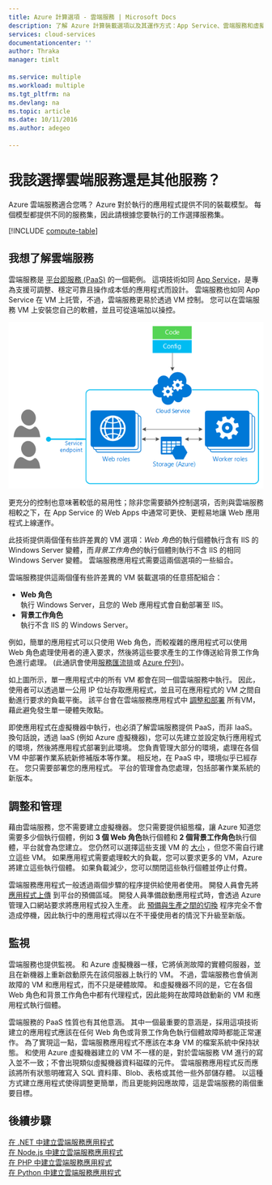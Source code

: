 ```yaml
---
title: Azure 計算選項 - 雲端服務 | Microsoft Docs
description: 了解 Azure 計算裝載選項以及其運作方式：App Service、雲端服務和虛擬機器
services: cloud-services
documentationcenter: ''
author: Thraka
manager: timlt

ms.service: multiple
ms.workload: multiple
ms.tgt_pltfrm: na
ms.devlang: na
ms.topic: article
ms.date: 10/11/2016
ms.author: adegeo

---
```

# <a name="should-i-choose-cloud-services-or-something-else?"></a>我該選擇雲端服務還是其他服務？
Azure 雲端服務適合您嗎？ Azure 對於執行的應用程式提供不同的裝載模型。 每個模型都提供不同的服務集，因此請根據您要執行的工作選擇服務集。

[!INCLUDE [compute-table](../../includes/compute-options-table.md)]

<a name="tellmecs"></a>

## <a name="tell-me-about-cloud-services"></a>我想了解雲端服務
雲端服務是 [平台即服務 (PaaS)](https://azure.microsoft.com/overview/what-is-paas/) 的一個範例。 這項技術如同 [App Service](../app-service-web/app-service-web-overview.md)，是專為支援可調整、穩定可靠且操作成本低的應用程式而設計。 雲端服務也如同 App Service 在 VM 上託管，不過，雲端服務更易於透過 VM 控制。 您可以在雲端服務 VM 上安裝您自己的軟體，並且可從遠端加以操控。

![cs_diagram](./media/cloud-services-choose-me/diagram.png)

更充分的控制也意味著較低的易用性；除非您需要額外控制選項，否則與雲端服務相較之下，在 App Service 的 Web Apps 中通常可更快、更輕易地讓 Web 應用程式上線運作。

此技術提供兩個僅有些許差異的 VM 選項：*Web 角色*的執行個體執行含有 IIS 的 Windows Server 變體，而*背景工作角色*的執行個體則執行不含 IIS 的相同 Windows Server 變體。 雲端服務應用程式需要這兩個選項的一些組合。

雲端服務提供這兩個僅有些許差異的 VM 裝載選項的任意搭配組合：

* **Web 角色**  
  執行 Windows Server，且您的 Web 應用程式會自動部署至 IIS。
* **背景工作角色**  
  執行不含 IIS 的 Windows Server。

例如，簡單的應用程式可以只使用 Web 角色，而較複雜的應用程式可以使用 Web 角色處理使用者的連入要求，然後將這些要求產生的工作傳送給背景工作角色進行處理。 (此通訊會使用[服務匯流排](../service-bus/service-bus-fundamentals-hybrid-solutions.md)或 [Azure 佇列](../storage/storage-introduction.md))。

如上圖所示，單一應用程式中的所有 VM 都會在同一個雲端服務中執行。 因此，使用者可以透過單一公用 IP 位址存取應用程式，並且可在應用程式的 VM 之間自動進行要求的負載平衡。 該平台會在雲端服務應用程式中 [調整和部署](cloud-services-how-to-scale.md) 所有VM，藉此避免發生單一硬體失敗點。

即使應用程式在虛擬機器中執行，也必須了解雲端服務提供 PaaS，而非 IaaS。 換句話說，透過 IaaS (例如 Azure 虛擬機器)，您可以先建立並設定執行應用程式的環境，然後將應用程式部署到此環境。 您負責管理大部分的環境，處理在各個 VM 中部署作業系統新修補版本等作業。 相反地，在 PaaS 中，環境似乎已經存在。 您只需要部署您的應用程式。 平台的管理會為您處理，包括部署作業系統的新版本。

## <a name="scaling-and-management"></a>調整和管理
藉由雲端服務，您不需要建立虛擬機器。 您只需要提供組態檔，讓 Azure 知道您需要多少個執行個體，例如 **3 個 Web 角色**執行個體和 **2 個背景工作角色**執行個體，平台就會為您建立。  您仍然可以選擇這些支援 VM 的 [大小](cloud-services-sizes-specs.md) ，但您不需自行建立這些 VM。 如果應用程式需要處理較大的負載，您可以要求更多的 VM，Azure 將建立這些執行個體。 如果負載減少，您可以關閉這些執行個體並停止付費。

雲端服務應用程式一般透過兩個步驟的程序提供給使用者使用。 開發人員會先將 [應用程式上傳](cloud-services-how-to-create-deploy.md) 到平台的預備區域。 開發人員準備啟動應用程式時，會透過 Azure 管理入口網站要求將應用程式投入生產。 此 [預備與生產之間的切換](cloud-services-nodejs-stage-application.md) 程序完全不會造成停機，因此執行中的應用程式得以在不干擾使用者的情況下升級至新版。

## <a name="monitoring"></a>監視
雲端服務也提供監視。 和 Azure 虛擬機器一樣，它將偵測故障的實體伺服器，並且在新機器上重新啟動原先在該伺服器上執行的 VM。 不過，雲端服務也會偵測故障的 VM 和應用程式，而不只是硬體故障。 和虛擬機器不同的是，它在各個 Web 角色和背景工作角色中都有代理程式，因此能夠在故障時啟動新的 VM 和應用程式執行個體。

雲端服務的 PaaS 性質也有其他意涵。 其中一個最重要的意涵是，採用這項技術建立的應用程式應該在任何 Web 角色或背景工作角色執行個體故障時都能正常運作。 為了實現這一點，雲端服務應用程式不應該在本身 VM 的檔案系統中保持狀態。 和使用 Azure 虛擬機器建立的 VM 不一樣的是，對於雲端服務 VM 進行的寫入並不一致；不會出現類似虛擬機器資料磁碟的元件。 雲端服務應用程式反而應該將所有狀態明確寫入 SQL 資料庫、Blob、表格或其他一些外部儲存體。 以這種方式建立應用程式使得調整更簡單，而且更能夠因應故障，這是雲端服務的兩個重要目標。

## <a name="next-steps"></a>後續步驟
[在 .NET 中建立雲端服務應用程式](cloud-services-dotnet-get-started.md)  
[在 Node.js 中建立雲端服務應用程式](cloud-services-nodejs-develop-deploy-app.md)  
[在 PHP 中建立雲端服務應用程式](../cloud-services-php-create-web-role.md)  
[在 Python 中建立雲端服務應用程式](cloud-services-python-ptvs.md)

<!--HONumber=Oct16_HO2-->


